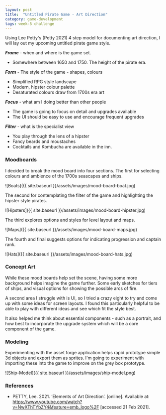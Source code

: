 ```yaml
---
layout: post
title:  "Untitled Pirate Game - Art Direction"
category: game-development
tags: week-5 challenge 
---
```


Using Lee Petty's (Petty 2021) 4 step model for documenting art direction, I will lay out my upcoming untitled pirate game style. 

***Frame*** - when and where is the game set. 
- Somewhere between 1650 and 1750. The height of the pirate era. 

***Form*** - The style of the game - shapes, colours
- Simplified RPG style landscape
- Modern, hipster colour palette
- Desaturated colours draw from 1700s era art

***Focus*** - what am I doing better than other people
- The game is going to focus on detail and upgrades available
- The UI should be easy to use and encourage frequent upgrades

***Filter*** - what is the specialist view
- You play through the lens of a hipster
- Fancy beards and moustaches
- Cocktails and Kombucha are available in the inn.

### Moodboards

I decided to break the mood board into four sections. The first for selecting colours and ambience of the 1700s seascapes and ships. 

![Boats]({{ site.baseurl }}/assets/images/mood-board-boat.jpg)

The second for contemplating the filter of the game and highlighting the hipster style pirates. 

![Hipsters]({{ site.baseurl }}/assets/images/mood-board-hipster.jpg)

The third explores options and styles for level layout and maps. 

![Maps]({{ site.baseurl }}/assets/images/mood-board-maps.jpg)

The fourth and final suggests options for indicating progression and captain rank. 

![Hats]({{ site.baseurl }}/assets/images/mood-board-hats.jpg)

### Concept Art 

While these mood boards help set the scene, having some more background helps imagine the game further. Some early sketches for tiers of ships, and visual options for showing the possible arcs of fire. 

A second area I struggle with is UI, so I tried a crazy eight to try and come up with some ideas for screen layouts. I found this particularly helpful to be able to play with different ideas and see which fit the style best. 

It also helped me think about essential components - such as a portrait, and how best to incorporate the upgrade system which will be a core component of the game. 

### Modeling

Experimenting with the asset forge application helps rapid prototype simple 3d objects and export them as sprites. I'm going to experiment with importing these into the game to improve on the grey box prototype. 

![Ship-Model]({{ site.baseurl }}/assets/images/ship-model.png)

### References

- PETTY, Lee. 2021. ‘Elements of Art Direction’. [online]. Available at: https://www.youtube.com/watch?v=NwXThTYbZY4&feature=emb_logo%2F [accessed 21 Feb 2021].